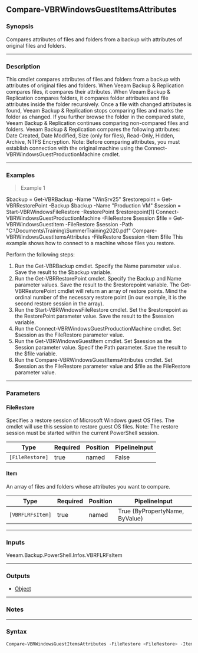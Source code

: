 Compare-VBRWindowsGuestItemsAttributes
--------------------------------------

### Synopsis
Compares attributes of files and folders from a backup with attributes of original files and folders.

---

### Description

This cmdlet compares attributes of files and folders from a backup with attributes of original files and folders.
When Veeam Backup & Replication compares files, it compares their attributes. When Veeam Backup & Replication compares folders, it compares folder attributes and file attributes inside the folder recursively. Once a file with changed attributes is found, Veeam Backup & Replication stops comparing files and marks the folder as changed. If you further browse the folder in the compared state, Veeam Backup & Replication continues comparing non-compared files and folders. Veeam Backup & Replication compares the following attributes: Date Created, Date Modified, Size (only for files), Read-Only, Hidden, Archive, NTFS Encryption.
Note: Before comparing attributes, you must establish connection with the original machine using the Connect-VBRWindowsGuestProductionMachine cmdlet.

---

### Examples
> Example 1

$backup = Get-VBRBackup -Name "WinSrv25"
$restorepoint = Get-VBRRestorePoint -Backup $backup -Name "Production VM"
$session = Start-VBRWindowsFileRestore -RestorePoint $restorepoint[1]
Connect-VBRWindowsGuestProductionMachine -FileRestore $session
$file = Get-VBRWindowsGuestItem -FileRestore $session -Path "C:\Documents\Training\SummerTraining2020.pdf" 
Compare-VBRWindowsGuestItemsAttributes -FileRestore $session -Item $file
This example shows how to connect to a machine whose files you restore.

Perform the following steps:
1. Run the Get-VBRBackup cmdlet. Specify the Name parameter value. Save the result to the $backup variable.
2. Run the Get-VBRRestorePoint cmdlet. Specify the Backup and Name parameter values. Save the result to the $restorepoint variable.
The Get-VBRRestorePoint cmdlet will return an array of restore points. Mind the ordinal number of the necessary restore point (in our example, it is the second restore session in the array).
3. Run the Start-VBRWindowsFileRestore cmdlet. Set the $restorepoint as the RestorePoint parameter value. Save the result to the $session variable.
4. Run the Connect-VBRWindowsGuestProductionMachine cmdlet. Set $session as the FileRestore parameter value.
5. Run the Get-VBRWindowsGuestItem cmdlet. Set $session as the Session parameter value. Specif the Path parameter. Save the result to the $file variable.
6. Run the Compare-VBRWindowsGuestItemsAttributes cmdlet. Set $session as the FileRestore parameter value and $file as the FileRestore parameter value.

---

### Parameters
#### **FileRestore**
Specifies a restore session of Microsoft Windows guest OS files. The cmdlet will use this session to restore guest OS files.
Note: The restore session must be started within the current PowerShell session.

|Type           |Required|Position|PipelineInput|
|---------------|--------|--------|-------------|
|`[FileRestore]`|true    |named   |False        |

#### **Item**
An array of files and folders whose attributes you want to compare.

|Type            |Required|Position|PipelineInput                 |
|----------------|--------|--------|------------------------------|
|`[VBRFLRFsItem]`|true    |named   |True (ByPropertyName, ByValue)|

---

### Inputs
Veeam.Backup.PowerShell.Infos.VBRFLRFsItem

---

### Outputs
* [Object](https://learn.microsoft.com/en-us/dotnet/api/System.Object)

---

### Notes

---

### Syntax
```PowerShell
Compare-VBRWindowsGuestItemsAttributes -FileRestore <FileRestore> -Item <VBRFLRFsItem> [<CommonParameters>]
```
